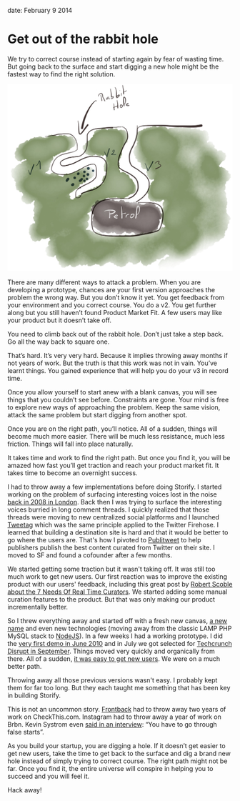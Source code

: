 date: February 9 2014

# Get out of the rabbit hole

We try to correct course instead of starting again by fear of wasting time. But going back to the surface and start digging a new hole might be the fastest way to find the right solution. 

![](public/img/rabbithole.jpg)

There are many different ways to attack a problem. When you are developing a prototype, chances are your first version approaches the problem the wrong way. But you don’t know it yet. You get feedback from your environment and you correct course. You do a v2. You get further along but you still haven’t found Product Market Fit. A few users may like your product but it doesn’t take off.

You need to climb back out of the rabbit hole. Don’t just take a step back. Go all the way back to square one.

That’s hard. It’s very very hard. Because it implies throwing away months if not years of work. But the truth is that this work was not in vain. You’ve learnt things. You gained experience that will help you do your v3 in record time.

Once you allow yourself to start anew with a blank canvas, you will see things that you couldn’t see before. Constraints are gone. Your mind is free to explore new ways of approaching the problem. Keep the same vision, attack the same problem but start digging from another spot.

Once you are on the right path, you’ll notice. All of a sudden, things will become much more easier. There will be much less resistance, much less friction. Things will fall into place naturally.

It takes time and work to find the right path. But once you find it, you will be amazed how fast you’ll get traction and reach your product market fit. It takes time to become an overnight success.

I had to throw away a few implementations before doing Storify. I started working on the problem of surfacing interesting voices lost in the noise [back in 2008 in London](https://twitter.com/xdamman/statuses/745631942). Back then I was trying to surface the interesting voices burried in long comment threads. I quickly realized that those threads were moving to new centralized social platforms and I launched [Tweetag](http://techcrunch.com/2008/11/19/tweetag-tag-based-search-for-twitter/) which was the same principle applied to the Twitter Firehose. I learned that building a destination site is hard and that it would be better to go where the users are. That's how I pivoted to [Publitweet](http://techcrunch.com/2010/05/05/heres-an-easier-faster-way-to-embed-tweets/) to help publishers publish the best content curated from Twitter on their site. I moved to SF and found a cofounder after a few months. 

We started getting some traction but it wasn't taking off. It was still too much work to get new users. Our first reaction was to improve the existing product with our users' feedback, including this great post by [Robert Scoble about the 7 Needs Of Real Time Curators](http://scobleizer.com/2010/03/27/the-seven-needs-of-real-time-curators/). We started adding some manual curation features to the product. But that was only making our product incrementally better. 

So I threw everything away and started off with a fresh new canvas, [a new name](https://twitter.com/xdamman/statuses/16513882189) and even new technologies (moving away from the classic LAMP PHP MySQL stack to [NodeJS](https://twitter.com/xdamman/statuses/18105789900)). In a few weeks I had a working prototype. I did the [very first demo in June 2010](https://twitter.com/xdamman/statuses/16513882189) and in July we got selected for [Techcrunch Disrupt in September](https://twitter.com/xdamman/statuses/25699453621). Things moved very quickly and organically from there. All of a sudden, [it was easy to get new users](https://twitter.com/xdamman/statuses/29600582647). We were on a much better path.

Throwing away all those previous versions wasn't easy. I probably kept them for far too long. But they each taught me something that has been key in building Storify. 

This is not an uncommon story. [Frontback](http://techcrunch.com/2013/07/22/frontback-is-a-deeply-personal-photo-taking-app-to-capture-fleeting-moments/) had to throw away two years of work on CheckThis.com. Instagram had to throw away a year of work  on Brbn. Kevin Systrom even [said in an interview](http://www.businessinsider.com/instagrams-kevin-systrom-you-have-to-go-through-false-starts-2012-3): “You have to go through false starts”.

As you build your startup, you are digging a hole. If it doesn’t get easier to get new users, take the time to get back to the surface and dig a brand new hole instead of simply trying to correct course. The right path might not be far. Once you find it, the entire universe will conspire in helping you to succeed and you will feel it.

Hack away! 

